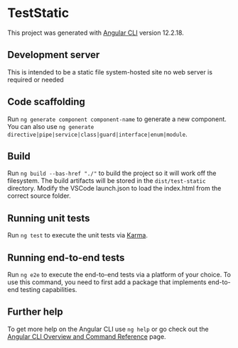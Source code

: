 # TestStatic

This project was generated with [Angular CLI](https://github.com/angular/angular-cli) version 12.2.18.

## Development server

This is intended to be a static file system-hosted site no web server is required or needed

## Code scaffolding

Run `ng generate component component-name` to generate a new component. You can also use `ng generate directive|pipe|service|class|guard|interface|enum|module`.

## Build

Run `ng build --bas-href "./"` to build the project so it will work off the filesystem. The build artifacts will be stored in the `dist/test-static` directory.
Modify the VSCode launch.json to load the index.html from the correct source folder.

## Running unit tests

Run `ng test` to execute the unit tests via [Karma](https://karma-runner.github.io).

## Running end-to-end tests

Run `ng e2e` to execute the end-to-end tests via a platform of your choice. To use this command, you need to first add a package that implements end-to-end testing capabilities.

## Further help

To get more help on the Angular CLI use `ng help` or go check out the [Angular CLI Overview and Command Reference](https://angular.io/cli) page.
